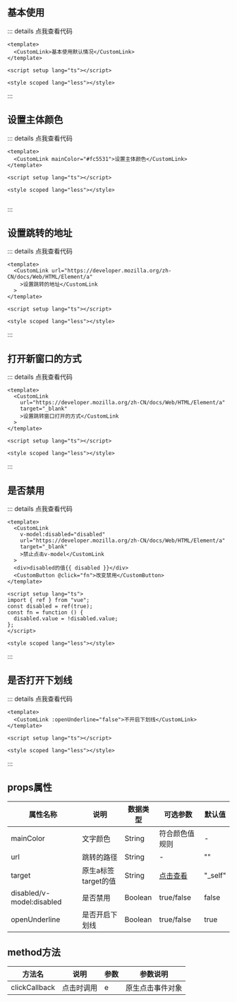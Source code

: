 ## 基本使用
::: details 点我查看代码
```vue
<template>
  <CustomLink>基本使用默认情况</CustomLink>
</template>

<script setup lang="ts"></script>

<style scoped lang="less"></style>

```
:::
<CustomLinkTest></CustomLinkTest>

## 设置主体颜色
::: details 点我查看代码
```vue
<template>
  <CustomLink mainColor="#fc5531">设置主体颜色</CustomLink>
</template>

<script setup lang="ts"></script>

<style scoped lang="less"></style>


```
:::
<CustomLinkTest2></CustomLinkTest2>

## 设置跳转的地址
::: details 点我查看代码
```vue
<template>
  <CustomLink url="https://developer.mozilla.org/zh-CN/docs/Web/HTML/Element/a"
    >设置跳转的地址</CustomLink
  >
</template>

<script setup lang="ts"></script>

<style scoped lang="less"></style>

```
:::
<CustomLinkTest3></CustomLinkTest3>

## 打开新窗口的方式
::: details 点我查看代码
```vue
<template>
  <CustomLink
    url="https://developer.mozilla.org/zh-CN/docs/Web/HTML/Element/a"
    target="_blank"
    >设置跳转窗口打开的方式</CustomLink
  >
</template>

<script setup lang="ts"></script>

<style scoped lang="less"></style>

```
:::
<CustomLinkTest4></CustomLinkTest4>

## 是否禁用
::: details 点我查看代码
```vue
<template>
  <CustomLink
    v-model:disabled="disabled"
    url="https://developer.mozilla.org/zh-CN/docs/Web/HTML/Element/a"
    target="_blank"
    >禁止点击v-model</CustomLink
  >
  <div>disabled的值{{ disabled }}</div>
  <CustomButton @click="fn">改变禁用</CustomButton>
</template>

<script setup lang="ts">
import { ref } from "vue";
const disabled = ref(true);
const fn = function () {
  disabled.value = !disabled.value;
};
</script>

<style scoped lang="less"></style>

```
:::
<CustomLinkTest5></CustomLinkTest5>

## 是否打开下划线
::: details 点我查看代码
```vue
<template>
  <CustomLink :openUnderline="false">不开启下划线</CustomLink>
</template>

<script setup lang="ts"></script>

<style scoped lang="less"></style>

```
:::
<CustomLinkTest6></CustomLinkTest6>



## props属性

| 属性名称                  | 说明                | 数据类型 | 可选参数                                                     | 默认值  |
| ------------------------- | ------------------- | -------- | ------------------------------------------------------------ | ------- |
| mainColor                 | 文字颜色            | String   | 符合颜色值规则                                               | -       |
| url                       | 跳转的路径          | String   | -                                                            | ""      |
| target                    | 原生a标签target的值 | String   | [点击查看](https://developer.mozilla.org/en-US/docs/Web/SVG/Attribute/target) | "_self" |
| disabled/v-model:disabled | 是否禁用            | Boolean  | true/false                                                   | false   |
| openUnderline             | 是否开启下划线      | Boolean  | true/false                                                   | true    |

## method方法

| 方法名        | 说明       | 参数 | 参数说明         |
| ------------- | ---------- | ---- | ---------------- |
| clickCallback | 点击时调用 | e    | 原生点击事件对象 |

